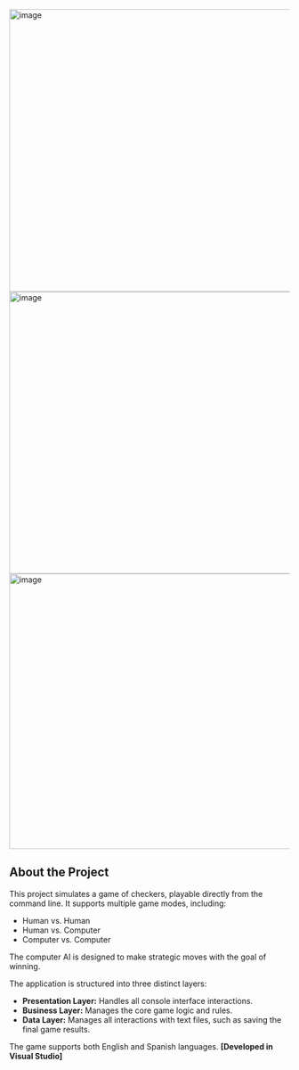 <img width="650" height="507" alt="image" src="https://github.com/user-attachments/assets/b393e64c-4e40-4cc5-b3c5-71a7cde817d6" />
<img width="650" height="506" alt="image" src="https://github.com/user-attachments/assets/f6c9d3bc-0c39-4864-93e8-31cf1871e9da" />
<img width="650" height="494" alt="image" src="https://github.com/user-attachments/assets/87f4fbc1-1111-4242-aef0-5b8080bb5412" />

## About the Project

This project simulates a game of checkers, playable directly from the command line. It supports multiple game modes, including:

* Human vs. Human
* Human vs. Computer
* Computer vs. Computer

The computer AI is designed to make strategic moves with the goal of winning.

The application is structured into three distinct layers:

* **Presentation Layer:** Handles all console interface interactions.
* **Business Layer:** Manages the core game logic and rules.
* **Data Layer:** Manages all interactions with text files, such as saving the final game results.

The game supports both English and Spanish languages.
<b>
[Developed in Visual Studio]
